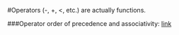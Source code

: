 #Operators (-, +, <, etc.) are actually functions.

###Operator order of precedence and associativity:
[link](https://developer.mozilla.org/en/docs/Web/JavaScript/Reference/Operators/Operator_Precedence)
